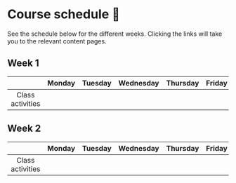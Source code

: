 # Course schedule 📅

See the schedule below for the different weeks. Clicking the links will take you to the relevant content pages.

## Week 1

||Monday|Tuesday|Wednesday|Thursday|Friday|
|:-:|:-:|:-:|:-:|:--:|:-:|
|Class activities| [](lecture1.md) | [](workshop1.md)

## Week 2

||Monday|Tuesday|Wednesday|Thursday|Friday|
|:-:|:-:|:-:|:-:|:--:|:-:|
|Class activities| [](lecture2.md) | [](workshop2.md)